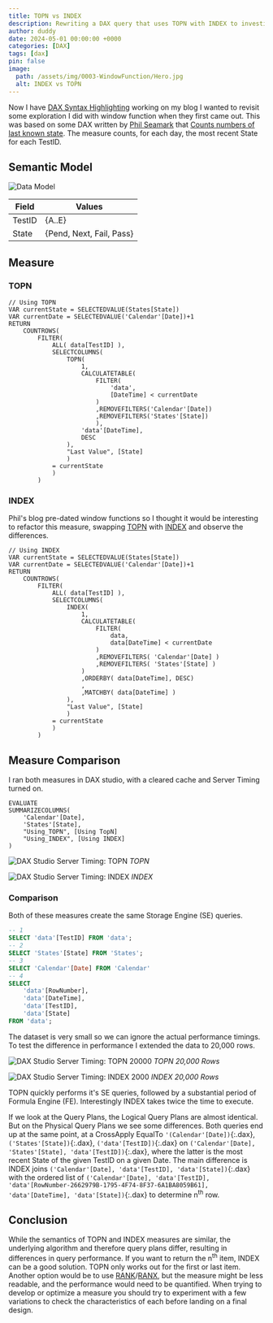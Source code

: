 ```yaml
---
title: TOPN vs INDEX
description: Rewriting a DAX query that uses TOPN with INDEX to investigate ease of use and performance characteristics
author: duddy
date: 2024-05-01 00:00:00 +0000
categories: [DAX]
tags: [dax]
pin: false
image:
  path: /assets/img/0003-WindowFunction/Hero.jpg
  alt: INDEX vs TOPN
---
```


Now I have [DAX Syntax Highlighting](https://evaluationcontext.github.io/posts/Syntax-Highlight-DAX/) working on my blog I wanted to revisit some exploration I did with window function when they first came out. This was based on some DAX written by [Phil Seamark](https://www.linkedin.com/in/seamark/) that [Counts numbers of last known state](https://dax.tips/2021/05/17/dax-count-number-of-last-known-state/). The measure counts, for each day, the most recent State for each TestID.

## Semantic Model
![Data Model](/assets/img/0003-WindowFunction/data_model.webp)

| Field  | Values                   |
| ------ | ------------------------ |
| TestID | {A..E}                   |
| State  | {Pend, Next, Fail, Pass} |

## Measure
### TOPN
```dax
// Using TOPN
VAR currentState = SELECTEDVALUE(States[State])
VAR currentDate = SELECTEDVALUE('Calendar'[Date])+1
RETURN
    COUNTROWS(
        FILTER(
            ALL( data[TestID] ),
            SELECTCOLUMNS(
                TOPN(
                    1,
                    CALCULATETABLE( 
                        FILTER( 
                            'data', 
                            [DateTime] < currentDate
                        )
                        ,REMOVEFILTERS('Calendar'[Date])
                        ,REMOVEFILTERS('States'[State])
                        ),
                    'data'[DateTime], 
                    DESC
                ),
                "Last Value", [State]
                )
            = currentState
            )
        )       
```

### INDEX
Phil's blog pre-dated window functions so I thought it would be interesting to refactor this measure, swapping [TOPN](https://learn.microsoft.com/en-us/dax/topn-function-dax) with [INDEX](https://learn.microsoft.com/en-us/dax/index-function-dax) and observe the differences.

```dax
// Using INDEX
VAR currentState = SELECTEDVALUE(States[State])
VAR currentDate = SELECTEDVALUE('Calendar'[Date])+1
RETURN
    COUNTROWS(
        FILTER(
            ALL( data[TestID] ),
            SELECTCOLUMNS(
                INDEX( 
                    1, 
                    CALCULATETABLE(
                        FILTER(
                            data, 
                            data[DateTime] < currentDate
                        )
                        ,REMOVEFILTERS( 'Calendar'[Date] )
                        ,REMOVEFILTERS( 'States'[State] )
                    )
                    ,ORDERBY( data[DateTime], DESC)
                    , 
                    ,MATCHBY( data[DateTime] )
                ),
                "Last Value", [State]
                )
            = currentState
            )
        )
```

## Measure Comparison
I ran both measures in DAX studio, with a cleared cache and Server Timing turned on.

```dax
EVALUATE
SUMMARIZECOLUMNS(
    'Calendar'[Date],
    'States'[State],
    "Using_TOPN", [Using TopN]
    "Using_INDEX", [Using INDEX]
)
```

![DAX Studio Server Timing: TOPN](/assets/img/0003-WindowFunction/topn_dax_studio_server_timing.png)
*TOPN*

![DAX Studio Server Timing: INDEX](/assets/img/0003-WindowFunction/index_dax_studio_server_timing.png)
*INDEX*

### Comparison
Both of these measures create the same Storage Engine (SE) queries.

```sql
-- 1
SELECT 'data'[TestID] FROM 'data';
-- 2
SELECT 'States'[State] FROM 'States';
-- 3
SELECT 'Calendar'[Date] FROM 'Calendar'
-- 4 
SELECT
    'data'[RowNumber],
    'data'[DateTime],
    'data'[TestID],
    'data'[State]
FROM 'data';
```

The dataset is very small so we can ignore the actual performance timings. To test the difference in performance I extended the data to 20,000 rows.

![DAX Studio Server Timing: TOPN 20000](/assets/img/0003-WindowFunction/topn_dax_studio_server_timing_20000.png)
*TOPN 20,000 Rows*

![DAX Studio Server Timing: INDEX 2000](/assets/img/0003-WindowFunction/index_dax_studio_server_timing_20000.png)
*INDEX 20,000 Rows*

TOPN quickly performs it's SE queries, followed by a substantial period of Formula Engine (FE). Interestingly INDEX takes twice the time to execute. 

If we look at the Query Plans, the Logical Query Plans are almost identical. But on the Physical Query Plans we see some differences. Both queries end up at the same point, at a CrossApply EqualTo `'(Calendar'[Date])`{:.dax}, `('States'[State])`{:.dax}, `('data'[TestID])`{:.dax} on `('Calendar'[Date], 'States'[State], 'data'[TestID])`{:.dax}, where the latter is the most recent State of the given TestID on a given Date. The main difference is INDEX joins `('Calendar'[Date], 'data'[TestID], 'data'[State])`{:.dax} with the ordered list of `('Calendar'[Date], 'data'[TestID], 'data'[RowNumber-2662979B-1795-4F74-8F37-6A1BA8059B61], 'data'[DateTime], 'data'[State])`{:.dax} to determine n<sup>th</sup> row. 

## Conclusion
While the semantics of TOPN and INDEX measures are similar, the underlying algorithm and therefore query plans differ, resulting in differences in query performance. If you want to return the n<sup>th</sup> item, INDEX can be a good solution. TOPN only works out for the first or last item. Another option would be to use [RANK](https://learn.microsoft.com/en-us/dax/rank-function-dax)/[RANX](https://learn.microsoft.com/en-us/dax/rankx-function-dax), but the measure might be less readable, and the performance would need to be quantified. When trying to develop or optimize a measure you should try to experiment with a few variations to check the characteristics of each before landing on a final design.